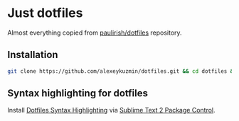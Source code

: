 # Just dotfiles

Almost everything copied from [paulirish/dotfiles](https://github.com/paulirish/dotfiles) repository.

## Installation

```bash
git clone https://github.com/alexeykuzmin/dotfiles.git && cd dotfiles && ./sync.sh
```

## Syntax highlighting for dotfiles

Install [Dotfiles Syntax Highlighting](https://github.com/mattbanks/dotfiles-syntax-highlighting-st2) via [Sublime Text 2 Package Control](http://wbond.net/sublime_packages/package_control).
